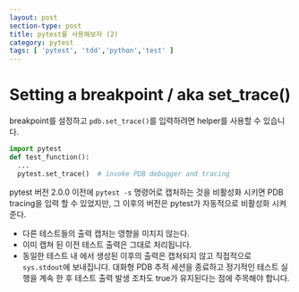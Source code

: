 ```yaml
---
layout: post
section-type: post
title: pytest를 사용해보자 (2)
category: pytest
tags: [ 'pytest', 'tdd','python','test' ]
---
```


# Setting a breakpoint / aka set_trace()

breakpoint를 설정하고 ```pdb.set_trace()```를 입력하려면 helper를 사용할 수 있습니다.

``` python
import pytest
def test_function():
  ...
  pytest.set_trace()  # invoke PDB debugger and tracing
```

pytest 버전 2.0.0 이전에 ```pytest -s``` 명령어로 캡처하는 것을 비활성화 시키면 PDB tracing을 입력 할 수 있었지만, 그 이후의 버전은 pytest가 자동적으로 비활성화 시켜준다.

* 다른 테스트들의 출력 캡처는 영향을 미치지 않는다.
* 이미 캡쳐 된 이전 테스트 출력은 그대로 처리됩니다.
* 동일한 테스트 내 에서 생성된 이후의 출력은 캡처되지 않고 직접적으로 ```sys.stdout```에 보내집니다. 대화형 PDB 추적 세션을 종료하고 정기적인 테스트 실행을 계속 한 후 테스트 출력 발생 조차도 true가 유지된다는 점에 주목해야 합니다.
